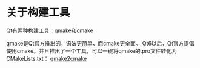 # 关于构建工具

Qt有两种构建工具：qmake和cmake

qmake是Qt官方推出的，语法更简单，而cmake更全面。
Qt6以后，Qt官方提倡使用cmake。并且推出了一个工具，可以一键将qmake的.pro文件转化为CMakeLists.txt：
[qmake2cmake](https://www.qt.io/blog/introducing-qmake2cmake)